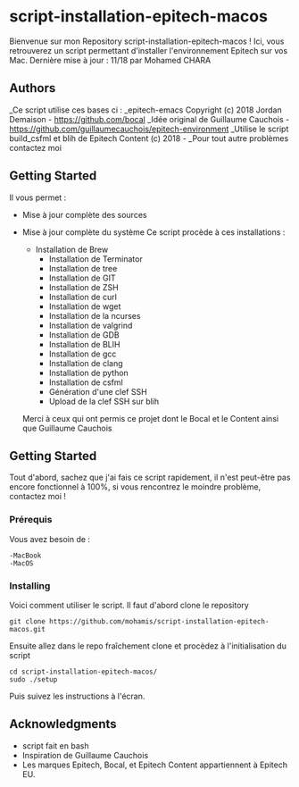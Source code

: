 # script-installation-epitech-macos
Bienvenue sur mon Repository script-installation-epitech-macos !
Ici, vous retrouverez un script permettant d'installer l'environnement Epitech sur vos Mac.
Dernière mise à jour : 11/18 par Mohamed CHARA

## Authors
_Ce script utilise ces bases ci :
_epitech-emacs Copyright (c) 2018 Jordan Demaison - https://github.com/bocal
_Idée original de Guillaume Cauchois - https://github.com/guillaumecauchois/epitech-environment
_Utilise le script build_csfml et blih de Epitech Content (c) 2018 - 
_Pour tout autre problèmes contactez moi 

## Getting Started
Il vous permet :
- Mise à jour complète des sources
- Mise à jour complète du système
Ce script procède à ces installations :
    - Installation de Brew
	  - Installation de Terminator 
	  - Installation de tree 
	  - Installation de GIT 
	  - Installation de ZSH 
	  - Installation de curl 
	  - Installation de wget 
	  - Installation de la ncurses 
	  - Installation de valgrind 
	  - Installation de GDB 
	  - Installation de BLIH 
	  - Installation de gcc 
	  - Installation de clang 
	  - Installation de python 
	  - Installation de csfml
	  - Génération d'une clef SSH 
	  - Upload de la clef SSH sur blih 
    
    Merci à ceux qui ont permis ce projet dont le Bocal et le Content ainsi que Guillaume Cauchois
## Getting Started

Tout d'abord, sachez que j'ai fais ce script rapidement, il n'est peut-être pas encore fonctionnel à 100%, si vous rencontrez le moindre problème, contactez moi !
### Prérequis

Vous avez besoin de :
```
-MacBook
-MacOS
```

### Installing

Voici comment utiliser le script.
Il faut d'abord clone le repository

```
git clone https://github.com/mohamis/script-installation-epitech-macos.git
```

Ensuite allez dans le repo fraîchement clone et procèdez à l'initialisation du script

```
cd script-installation-epitech-macos/
sudo ./setup
```

Puis suivez les instructions à l'écran.

## Acknowledgments

* script fait en bash
* Inspiration de Guillaume Cauchois
* Les marques Epitech, Bocal, et Epitech Content appartiennent à Epitech EU.

